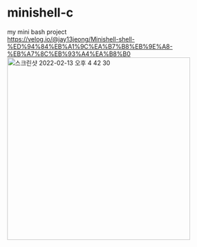 # minishell-c
my mini bash project
<br>
https://velog.io/@jay13jeong/Minishell-shell-%ED%94%84%EB%A1%9C%EA%B7%B8%EB%9E%A8-%EB%A7%8C%EB%93%A4%EA%B8%B0
<br>
<img width="423" alt="스크린샷 2022-02-13 오후 4 42 30" src="https://user-images.githubusercontent.com/63899204/153746251-e3fcbfb3-6086-4811-8c5a-47fcaa88e70e.png">

